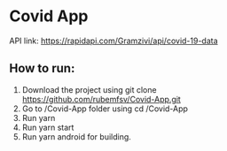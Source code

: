 # Covid App
API link: https://rapidapi.com/Gramzivi/api/covid-19-data

## How to run:
1. Download the project using git clone https://github.com/rubemfsv/Covid-App.git
2. Go to /Covid-App folder using cd /Covid-App
3. Run yarn
4. Run yarn start
5. Run yarn android for building. 
